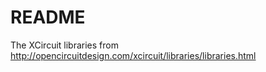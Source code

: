 README
======

The XCircuit libraries from http://opencircuitdesign.com/xcircuit/libraries/libraries.html
